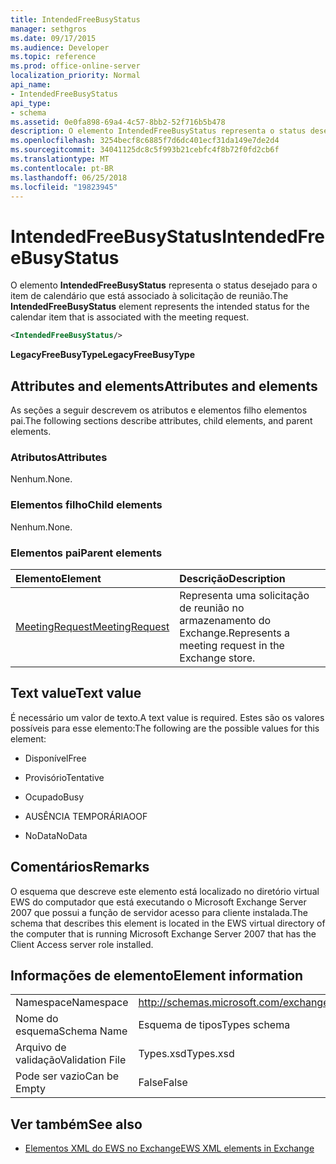 ```yaml
---
title: IntendedFreeBusyStatus
manager: sethgros
ms.date: 09/17/2015
ms.audience: Developer
ms.topic: reference
ms.prod: office-online-server
localization_priority: Normal
api_name:
- IntendedFreeBusyStatus
api_type:
- schema
ms.assetid: 0e0fa898-69a4-4c57-8bb2-52f716b5b478
description: O elemento IntendedFreeBusyStatus representa o status desejado para o item de calendário que está associado à solicitação de reunião.
ms.openlocfilehash: 3254becf8c6885f7d6dc401ecf31da149e7de2d4
ms.sourcegitcommit: 34041125dc8c5f993b21cebfc4f8b72f0fd2cb6f
ms.translationtype: MT
ms.contentlocale: pt-BR
ms.lasthandoff: 06/25/2018
ms.locfileid: "19823945"
---
```

# <a name="intendedfreebusystatus"></a><span data-ttu-id="f91ea-103">IntendedFreeBusyStatus</span><span class="sxs-lookup"><span data-stu-id="f91ea-103">IntendedFreeBusyStatus</span></span>

<span data-ttu-id="f91ea-104">O elemento **IntendedFreeBusyStatus** representa o status desejado para o item de calendário que está associado à solicitação de reunião.</span><span class="sxs-lookup"><span data-stu-id="f91ea-104">The **IntendedFreeBusyStatus** element represents the intended status for the calendar item that is associated with the meeting request.</span></span> 
  
```xml
<IntendedFreeBusyStatus/>
```

 <span data-ttu-id="f91ea-105">**LegacyFreeBusyType**</span><span class="sxs-lookup"><span data-stu-id="f91ea-105">**LegacyFreeBusyType**</span></span>
## <a name="attributes-and-elements"></a><span data-ttu-id="f91ea-106">Attributes and elements</span><span class="sxs-lookup"><span data-stu-id="f91ea-106">Attributes and elements</span></span>

<span data-ttu-id="f91ea-107">As seções a seguir descrevem os atributos e elementos filho elementos pai.</span><span class="sxs-lookup"><span data-stu-id="f91ea-107">The following sections describe attributes, child elements, and parent elements.</span></span>
  
### <a name="attributes"></a><span data-ttu-id="f91ea-108">Atributos</span><span class="sxs-lookup"><span data-stu-id="f91ea-108">Attributes</span></span>

<span data-ttu-id="f91ea-109">Nenhum.</span><span class="sxs-lookup"><span data-stu-id="f91ea-109">None.</span></span>
  
### <a name="child-elements"></a><span data-ttu-id="f91ea-110">Elementos filho</span><span class="sxs-lookup"><span data-stu-id="f91ea-110">Child elements</span></span>

<span data-ttu-id="f91ea-111">Nenhum.</span><span class="sxs-lookup"><span data-stu-id="f91ea-111">None.</span></span>
  
### <a name="parent-elements"></a><span data-ttu-id="f91ea-112">Elementos pai</span><span class="sxs-lookup"><span data-stu-id="f91ea-112">Parent elements</span></span>

|<span data-ttu-id="f91ea-113">**Elemento**</span><span class="sxs-lookup"><span data-stu-id="f91ea-113">**Element**</span></span>|<span data-ttu-id="f91ea-114">**Descrição**</span><span class="sxs-lookup"><span data-stu-id="f91ea-114">**Description**</span></span>|
|:-----|:-----|
|[<span data-ttu-id="f91ea-115">MeetingRequest</span><span class="sxs-lookup"><span data-stu-id="f91ea-115">MeetingRequest</span></span>](meetingrequest.md) <br/> |<span data-ttu-id="f91ea-116">Representa uma solicitação de reunião no armazenamento do Exchange.</span><span class="sxs-lookup"><span data-stu-id="f91ea-116">Represents a meeting request in the Exchange store.</span></span>  <br/> |
   
## <a name="text-value"></a><span data-ttu-id="f91ea-117">Text value</span><span class="sxs-lookup"><span data-stu-id="f91ea-117">Text value</span></span>

<span data-ttu-id="f91ea-118">É necessário um valor de texto.</span><span class="sxs-lookup"><span data-stu-id="f91ea-118">A text value is required.</span></span> <span data-ttu-id="f91ea-119">Estes são os valores possíveis para esse elemento:</span><span class="sxs-lookup"><span data-stu-id="f91ea-119">The following are the possible values for this element:</span></span>
  
- <span data-ttu-id="f91ea-120">Disponível</span><span class="sxs-lookup"><span data-stu-id="f91ea-120">Free</span></span>
    
- <span data-ttu-id="f91ea-121">Provisório</span><span class="sxs-lookup"><span data-stu-id="f91ea-121">Tentative</span></span>
    
- <span data-ttu-id="f91ea-122">Ocupado</span><span class="sxs-lookup"><span data-stu-id="f91ea-122">Busy</span></span>
    
- <span data-ttu-id="f91ea-123">AUSÊNCIA TEMPORÁRIA</span><span class="sxs-lookup"><span data-stu-id="f91ea-123">OOF</span></span>
    
- <span data-ttu-id="f91ea-124">NoData</span><span class="sxs-lookup"><span data-stu-id="f91ea-124">NoData</span></span>
    
## <a name="remarks"></a><span data-ttu-id="f91ea-125">Comentários</span><span class="sxs-lookup"><span data-stu-id="f91ea-125">Remarks</span></span>

<span data-ttu-id="f91ea-126">O esquema que descreve este elemento está localizado no diretório virtual EWS do computador que está executando o Microsoft Exchange Server 2007 que possui a função de servidor acesso para cliente instalada.</span><span class="sxs-lookup"><span data-stu-id="f91ea-126">The schema that describes this element is located in the EWS virtual directory of the computer that is running Microsoft Exchange Server 2007 that has the Client Access server role installed.</span></span>
  
## <a name="element-information"></a><span data-ttu-id="f91ea-127">Informações de elemento</span><span class="sxs-lookup"><span data-stu-id="f91ea-127">Element information</span></span>

|||
|:-----|:-----|
|<span data-ttu-id="f91ea-128">Namespace</span><span class="sxs-lookup"><span data-stu-id="f91ea-128">Namespace</span></span>  <br/> |http://schemas.microsoft.com/exchange/services/2006/types  <br/> |
|<span data-ttu-id="f91ea-129">Nome do esquema</span><span class="sxs-lookup"><span data-stu-id="f91ea-129">Schema Name</span></span>  <br/> |<span data-ttu-id="f91ea-130">Esquema de tipos</span><span class="sxs-lookup"><span data-stu-id="f91ea-130">Types schema</span></span>  <br/> |
|<span data-ttu-id="f91ea-131">Arquivo de validação</span><span class="sxs-lookup"><span data-stu-id="f91ea-131">Validation File</span></span>  <br/> |<span data-ttu-id="f91ea-132">Types.xsd</span><span class="sxs-lookup"><span data-stu-id="f91ea-132">Types.xsd</span></span>  <br/> |
|<span data-ttu-id="f91ea-133">Pode ser vazio</span><span class="sxs-lookup"><span data-stu-id="f91ea-133">Can be Empty</span></span>  <br/> |<span data-ttu-id="f91ea-134">False</span><span class="sxs-lookup"><span data-stu-id="f91ea-134">False</span></span>  <br/> |
   
## <a name="see-also"></a><span data-ttu-id="f91ea-135">Ver também</span><span class="sxs-lookup"><span data-stu-id="f91ea-135">See also</span></span>



- [<span data-ttu-id="f91ea-136">Elementos XML do EWS no Exchange</span><span class="sxs-lookup"><span data-stu-id="f91ea-136">EWS XML elements in Exchange</span></span>](ews-xml-elements-in-exchange.md)

